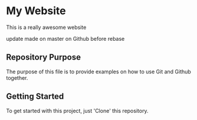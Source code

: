 # My Website

This is a really awesome website

update made on master on Github before rebase

## Repository Purpose

The purpose of this file is to provide examples on how to use Git and Github together. 

## Getting Started

To get started with this project, just 'Clone' this repository. 
